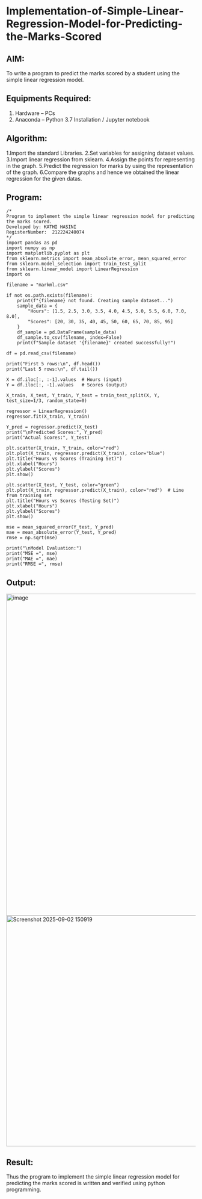 # Implementation-of-Simple-Linear-Regression-Model-for-Predicting-the-Marks-Scored

## AIM:
To write a program to predict the marks scored by a student using the simple linear regression model.

## Equipments Required:
1. Hardware – PCs
2. Anaconda – Python 3.7 Installation / Jupyter notebook

## Algorithm:
1.Import the standard Libraries.
2.Set variables for assigning dataset values.
3.Import linear regression from sklearn. 
4.Assign the points for representing in the graph. 
5.Predict the regression for marks by using the representation of the graph. 
6.Compare the graphs and hence we obtained the linear regression for the given datas. 

## Program:
```
/*
Program to implement the simple linear regression model for predicting the marks scored.
Developed by: KATHI HASINI
RegisterNumber:  212224240074
*/
import pandas as pd
import numpy as np
import matplotlib.pyplot as plt
from sklearn.metrics import mean_absolute_error, mean_squared_error
from sklearn.model_selection import train_test_split
from sklearn.linear_model import LinearRegression
import os

filename = "markml.csv"

if not os.path.exists(filename):
    print(f"{filename} not found. Creating sample dataset...")
    sample_data = {
        "Hours": [1.5, 2.5, 3.0, 3.5, 4.0, 4.5, 5.0, 5.5, 6.0, 7.0, 8.0],
        "Scores": [20, 30, 35, 40, 45, 50, 60, 65, 70, 85, 95]
    }
    df_sample = pd.DataFrame(sample_data)
    df_sample.to_csv(filename, index=False)
    print(f"Sample dataset '{filename}' created successfully!")

df = pd.read_csv(filename)

print("First 5 rows:\n", df.head())
print("Last 5 rows:\n", df.tail())

X = df.iloc[:, :-1].values  # Hours (input)
Y = df.iloc[:, -1].values   # Scores (output)

X_train, X_test, Y_train, Y_test = train_test_split(X, Y, test_size=1/3, random_state=0)

regressor = LinearRegression()
regressor.fit(X_train, Y_train)

Y_pred = regressor.predict(X_test)
print("\nPredicted Scores:", Y_pred)
print("Actual Scores:", Y_test)

plt.scatter(X_train, Y_train, color="red")
plt.plot(X_train, regressor.predict(X_train), color="blue")
plt.title("Hours vs Scores (Training Set)")
plt.xlabel("Hours")
plt.ylabel("Scores")
plt.show()

plt.scatter(X_test, Y_test, color="green")
plt.plot(X_train, regressor.predict(X_train), color="red")  # Line from training set
plt.title("Hours vs Scores (Testing Set)")
plt.xlabel("Hours")
plt.ylabel("Scores")
plt.show()

mse = mean_squared_error(Y_test, Y_pred)
mae = mean_absolute_error(Y_test, Y_pred)
rmse = np.sqrt(mse)

print("\nModel Evaluation:")
print("MSE =", mse)
print("MAE =", mae)
print("RMSE =", rmse)
```

## Output:
<img width="926" height="855" alt="image" src="https://github.com/user-attachments/assets/d59eaf7f-fb8d-4534-ae12-8149f2e4a543" />
<img width="982" height="614" alt="Screenshot 2025-09-02 150919" src="https://github.com/user-attachments/assets/49bf4a57-bfc2-433a-b4af-09134aeb13db" />




## Result:
Thus the program to implement the simple linear regression model for predicting the marks scored is written and verified using python programming.
